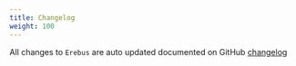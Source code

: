 ```yaml
---
title: Changelog
weight: 100
---
```


All changes to `Erebus` are  auto updated documented on GitHub [changelog](https://github.com/lara-zeus/erebus/blob/main/CHANGELOG.md) 
